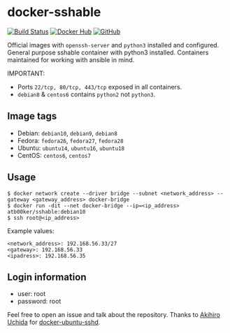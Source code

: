 # docker-sshable

[![Build Status](https://travis-ci.org/atb00ker/docker-sshable.svg?branch=master)](https://travis-ci.org/atb00ker/docker-sshable)
[![Docker Hub](https://img.shields.io/badge/docker--hub-atb00ker/sshable-brightgreen.svg)](https://hub.docker.com/r/atb00ker/sshable)
[![GitHub](https://img.shields.io/badge/github-docker--sshable-brightgreen.svg)](https://github.com/atb00ker/docker-sshable)

Official images with `openssh-server` and `python3` installed and configured. General purpose sshable container with python3 installed.
Containers maintained for working with ansible in mind.

IMPORTANT:
- Ports `22/tcp, 80/tcp, 443/tcp` exposed in all containers.
- `debian8` & `centos6` contains `python2` not `python3`.

## Image tags

- Debian: `debian10`, `debian9`, `debian8`
- Fedora: `fedora26`, `fedora27`, `fedora28`
- Ubuntu: `ubuntu14`, `ubuntu16`, `ubuntu18`
- CentOS: `centos6`, `centos7`

## Usage

```console
$ docker network create --driver bridge --subnet <network_address> --gateway <gateway_address> docker-bridge
$ docker run -dit --net docker-bridge --ip=<ip_address> atb00ker/sshable:debian10
$ ssh root@<ip_address>
```
Example values:
```
<network_address>: 192.168.56.33/27
<gateway>: 192.168.56.33
<ipadress>: 192.168.56.35
```

## Login information

- user: root
- password: root

Feel free to open an issue and talk about the repository.
Thanks to [Akihiro Uchida](https://github.com/uchida) for [docker-ubuntu-sshd](https://github.com/uchida/docker-ubuntu-sshd).
